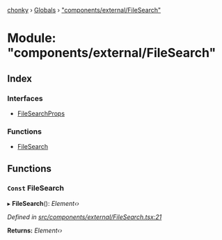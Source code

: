[chonky](../README.md) › [Globals](../globals.md) › ["components/external/FileSearch"](_components_external_filesearch_.md)

# Module: "components/external/FileSearch"

## Index

### Interfaces

* [FileSearchProps](../interfaces/_components_external_filesearch_.filesearchprops.md)

### Functions

* [FileSearch](_components_external_filesearch_.md#const-filesearch)

## Functions

### `Const` FileSearch

▸ **FileSearch**(): *Element‹›*

*Defined in [src/components/external/FileSearch.tsx:21](https://github.com/TimboKZ/Chonky/blob/faab549/src/components/external/FileSearch.tsx#L21)*

**Returns:** *Element‹›*
